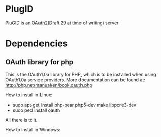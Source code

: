 PlugID
=========
PluGID is an [OAuth2](http://oauth.net/2/)(Draft 29 at time of writing) server










Dependencies
============

OAuth library for php
---------------------

This is the OAuth1.0a library for PHP, which is to be installed when using OAuth1.0a service providers. More documentation can be found at: http://php.net/manual/en/book.oauth.php

How to install in Linux:

* sudo apt-get install php-pear php5-dev make libpcre3-dev
* sudo pecl install oauth

All there is to it.

How to install in Windows:
